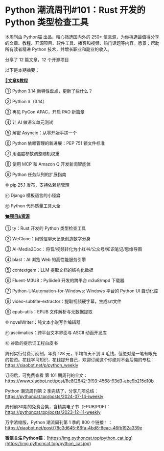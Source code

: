 # Python 潮流周刊#101：Rust 开发的 Python 类型检查工具

本周刊由 Python猫 出品，精心筛选国内外的 250+ 信息源，为你挑选最值得分享的文章、教程、开源项目、软件工具、播客和视频、热门话题等内容。愿景：帮助所有读者精进 Python 技术，并增长职业和副业的收入。

分享了 12 篇文章，12 个开源项目

以下是本期摘要： 

**[🦄文章&教程](https://xiaobot.net/p/python_weekly)**


① Python 3.14 新特性盘点，更新了些什么？

② Python π（3.14）

③ 再见 PyCon APAC，开启 PAO 新篇章

④ 让 AI 做语义单元测试

⑤ 解密 Asyncio：从零开始手搓一个

⑥ Python 依赖管理的新进展：PEP 751 锁文件标准

⑦ 用温度参数调整随机权重

⑧ 使用 MCP 和 Amazon Q 开发新闻智能体

⑨ Python 任务队列的扩展指南

⑩ pip 25.1 发布，支持依赖组管理

⑪ Django 模板语言的小怪癖

⑫ Python 代码质量工具大全

**[🐿️项目&资源](https://xiaobot.net/p/python_weekly)**


① ty：Rust 开发的 Python 类型检查工具

② WeClone：用微信聊天记录创造数字分身

③ AI-Media2Doc：将音/视频转化为小红书/公众号/知识笔记/思维导图

④ blast：AI 浏览 Web 的高性能服务引擎

⑤ contextgem：LLM 提取文档的结构化数据

⑥ Fluent-M3U8：PySide6 开发的跨平台 m3u8/mpd 下载器

⑦ Python-UIAutomation-for-Windows: Windows 平台的 Python UI 自动化库

⑧ video-subtitle-extractor：提取视频硬字幕，生成srt文件

⑨ epub-utils：EPUB 文件解析与元数据提取

⑩ novelWriter：纯文本小说写作编辑器

⑪ asciimatics：跨平台文本界面与 ASCII 动画开发库

⑫ 谷歌的提示词工程白皮书



周刊实行付费订阅制，年费 128 元，平均每天不到 4 毛钱，但绝对是一笔有眼光的投资。花钱学习知识，花钱提升自己，欢迎订阅这个你绝对不会后悔的专栏：https://xiaobot.net/p/python_weekly

订阅后，可免费查看 第 101 期周刊的全文：https://www.xiaobot.net/post/8e8f2642-3f93-4568-93d3-abe9b215d10b

Python 潮流周刊第 2 季完结了，分享几项总结：https://pythoncat.top/posts/2024-07-14-iweekly

周刊前30期的免费合集，含精美电子书（EPUB/PDF）：https://pythoncat.top/posts/2023-12-11-weekly

万字浓缩版，Python 潮流周刊第 1 季的 800 个链接！：https://xiaobot.net/post/78c3d645-86fa-4bd8-8eac-46fb192a339e

**微信关注 Python猫**：[https://img.pythoncat.top/python_cat.jpg](https://img.pythoncat.top/python_cat.jpg)

